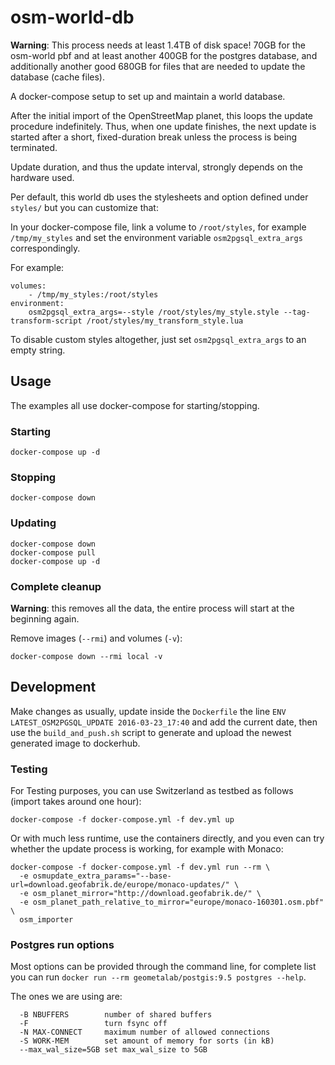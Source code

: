 # osm-world-db

**Warning**: This process needs at least 1.4TB of disk space!
70GB for the osm-world pbf and at least another 400GB for the
postgres database, and additionally another
good 680GB for files that are needed to update the database (cache files).

A docker-compose setup to set up and maintain a world database.

After the initial import of the OpenStreetMap planet, this loops the update procedure indefinitely.
Thus, when one update finishes, the next update is started after a short, fixed-duration break unless the process is being terminated.

Update duration, and thus the update interval, strongly depends on the hardware used.

Per default, this world db uses the stylesheets and option defined under `styles/`
but you can customize that:

In your docker-compose file, link a volume to `/root/styles`, for example `/tmp/my_styles` and set the
environment variable `osm2pgsql_extra_args` correspondingly. 

For example: 
```
volumes:
    - /tmp/my_styles:/root/styles
environment:
    osm2pgsql_extra_args=--style /root/styles/my_style.style --tag-transform-script /root/styles/my_transform_style.lua
```

To disable custom styles altogether, just set `osm2pgsql_extra_args` to an empty string. 

## Usage

The examples all use docker-compose for starting/stopping.

### Starting

```
docker-compose up -d
```

### Stopping

```
docker-compose down
```

### Updating

```
docker-compose down
docker-compose pull
docker-compose up -d
```

### Complete cleanup

**Warning**: this removes all the data, the entire process
will start at the beginning again.

Remove images (`--rmi`) and volumes (`-v`):

```
docker-compose down --rmi local -v
```

## Development

Make changes as usually, update inside the `Dockerfile`
the line `ENV LATEST_OSM2PGSQL_UPDATE 2016-03-23_17:40` and
add the current date, then use the `build_and_push.sh` script to
generate and upload the newest generated image to dockerhub.

### Testing

For Testing purposes, you can use Switzerland as testbed as follows
(import takes around one hour):

```
docker-compose -f docker-compose.yml -f dev.yml up
```

Or with much less runtime, use the containers directly, and you even 
can try whether the update process is working, for example with Monaco:

```
docker-compose -f docker-compose.yml -f dev.yml run --rm \
  -e osmupdate_extra_params="--base-url=download.geofabrik.de/europe/monaco-updates/" \
  -e osm_planet_mirror="http://download.geofabrik.de/" \
  -e osm_planet_path_relative_to_mirror="europe/monaco-160301.osm.pbf" \
  osm_importer
```

### Postgres run options

Most options can be provided through the command line, for complete list
you can run `docker run --rm geometalab/postgis:9.5 postgres --help`.

The ones we are using are:

```
  -B NBUFFERS        number of shared buffers
  -F                 turn fsync off
  -N MAX-CONNECT     maximum number of allowed connections
  -S WORK-MEM        set amount of memory for sorts (in kB)
  --max_wal_size=5GB set max_wal_size to 5GB
```
